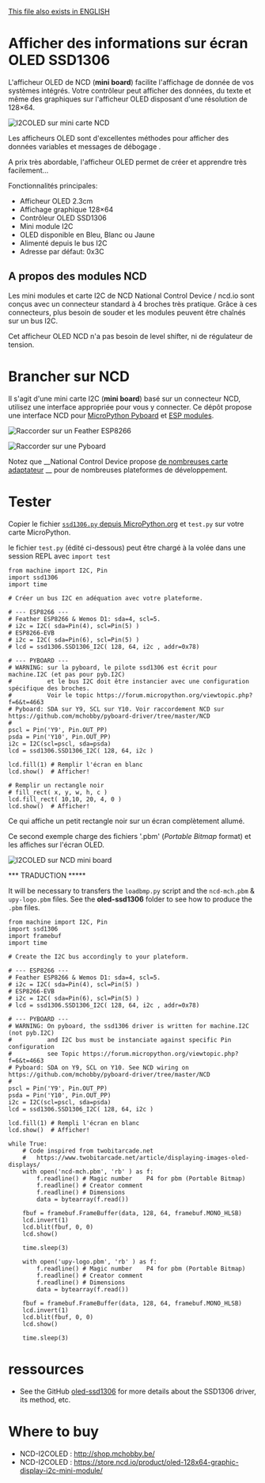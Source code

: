 [This file also exists in ENGLISH](readme_ENG.md)

# Afficher des informations sur écran OLED SSD1306

L'afficheur OLED de NCD (__mini board__) facilite l'affichage de donnée de vos systèmes intégrés. Votre contrôleur peut afficher des données, du texte et même des graphiques sur l'afficheur OLED disposant d'une résolution de 128×64.

![I2COLED sur mini carte NCD](docs/_static/ncd_i2coled.png)

Les afficheurs OLED sont d'excellentes méthodes pour afficher des données variables et messages de débogage .

A prix très abordable, l'afficheur OLED permet de créer et apprendre très facilement...

Fonctionnalités principales:
* Afficheur OLED 2.3cm
* Affichage graphique 128×64
* Contrôleur OLED SSD1306
* Mini module I2C
* OLED disponible en Bleu, Blanc ou Jaune
* Alimenté depuis le bus I2C
* Adresse par défaut: 0x3C

## A propos des modules NCD
Les mini modules et carte I2C de NCD National Control Device / ncd.io sont conçus avec un connecteur standard à 4 broches très pratique. Grâce à ces connecteurs, plus besoin de souder et les modules peuvent être chaînés sur un bus I2C.

Cet afficheur OLED NCD n'a pas besoin de level shifter, ni de régulateur de tension.

# Brancher sur NCD

Il s'agit d'une mini carte I2C (__mini board__) basé sur un connecteur NCD, utilisez une interface appropriée pour vous y connecter. Ce dépôt propose une interface NCD pour [MicroPython Pyboard](https://github.com/mchobby/pyboard-driver/blob/master/NCD/README.md) et [ESP modules](../NCD/readme.md).

![Raccorder sur un Feather ESP8266](../NCD/ncd_feather.png)

![Raccorder sur une Pyboard](docs/_static/ncd_oled_to_pyboard.jpg)

Notez que __National Control Device propose [de nombreuses carte adaptateur](https://store.ncd.io/shop/?fwp_product_type=adapters) __ pour de nombreuses plateformes de développement.

# Tester
Copier le fichier [`ssd1306.py` depuis MicroPython.org](https://raw.githubusercontent.com/micropython/micropython/master/drivers/display/ssd1306.py) et `test.py` sur votre carte MicroPython.

le fichier `test.py` (édité ci-dessous) peut être chargé à la volée dans une session REPL avec `import test`

```
from machine import I2C, Pin
import ssd1306
import time

# Créer un bus I2C en adéquation avec votre plateforme.

# --- ESP8266 ---
# Feather ESP8266 & Wemos D1: sda=4, scl=5.
# i2c = I2C( sda=Pin(4), scl=Pin(5) )
# ESP8266-EVB
# i2c = I2C( sda=Pin(6), scl=Pin(5) )
# lcd = ssd1306.SSD1306_I2C( 128, 64, i2c , addr=0x78)

# --- PYBOARD ---
# WARNING: sur la pyboard, le pilote ssd1306 est écrit pour machine.I2C (et pas pour pyb.I2C)
#          et le bus I2C doit être instancier avec une configuration spécifique des broches.
#          Voir le topic https://forum.micropython.org/viewtopic.php?f=6&t=4663
# Pyboard: SDA sur Y9, SCL sur Y10. Voir raccordement NCD sur https://github.com/mchobby/pyboard-driver/tree/master/NCD
#
pscl = Pin('Y9', Pin.OUT_PP)
psda = Pin('Y10', Pin.OUT_PP)
i2c = I2C(scl=pscl, sda=psda)
lcd = ssd1306.SSD1306_I2C( 128, 64, i2c )

lcd.fill(1) # Remplir l'écran en blanc
lcd.show()  # Afficher!

# Remplir un rectangle noir
# fill_rect( x, y, w, h, c )
lcd.fill_rect( 10,10, 20, 4, 0 )
lcd.show()  # Afficher!
```

Ce qui affiche un petit rectangle noir sur un écran complètement allumé.


Ce second exemple charge des fichiers '.pbm' (_Portable Bitmap_ format) et les affiches sur l'écran OLED.

![I2COLED sur NCD mini board](docs/_static/ncd-oled-diplay-image.jpg)

 *** TRADUCTION *****

It will be necessary to transfers the `loadbmp.py` script and the `ncd-mch.pbm` & `upy-logo.pbm` files. See the __oled-ssd1306__ folder to see how to produce the `.pbm` files.

```
from machine import I2C, Pin
import ssd1306
import framebuf
import time

# Create the I2C bus accordingly to your plateform.

# --- ESP8266 ---
# Feather ESP8266 & Wemos D1: sda=4, scl=5.
# i2c = I2C( sda=Pin(4), scl=Pin(5) )
# ESP8266-EVB
# i2c = I2C( sda=Pin(6), scl=Pin(5) )
# lcd = ssd1306.SSD1306_I2C( 128, 64, i2c , addr=0x78)

# --- PYBOARD ---
# WARNING: On pyboard, the ssd1306 driver is written for machine.I2C (not pyb.I2C)
#          and I2C bus must be instanciate against specific Pin configuration
#          see Topic https://forum.micropython.org/viewtopic.php?f=6&t=4663
# Pyboard: SDA on Y9, SCL on Y10. See NCD wiring on https://github.com/mchobby/pyboard-driver/tree/master/NCD
#
pscl = Pin('Y9', Pin.OUT_PP)
psda = Pin('Y10', Pin.OUT_PP)
i2c = I2C(scl=pscl, sda=psda)
lcd = ssd1306.SSD1306_I2C( 128, 64, i2c )

lcd.fill(1) # Rempli l'écran en blanc
lcd.show()  # Afficher!

while True:
	# Code inspired from twobitarcade.net
	#   https://www.twobitarcade.net/article/displaying-images-oled-displays/
	with open('ncd-mch.pbm', 'rb' ) as f:
		f.readline() # Magic number    P4 for pbm (Portable Bitmap)
		f.readline() # Creator comment
		f.readline() # Dimensions
		data = bytearray(f.read())

	fbuf = framebuf.FrameBuffer(data, 128, 64, framebuf.MONO_HLSB)
	lcd.invert(1)
	lcd.blit(fbuf, 0, 0)
	lcd.show()

	time.sleep(3)

	with open('upy-logo.pbm', 'rb' ) as f:
		f.readline() # Magic number    P4 for pbm (Portable Bitmap)
		f.readline() # Creator comment
		f.readline() # Dimensions
		data = bytearray(f.read())

	fbuf = framebuf.FrameBuffer(data, 128, 64, framebuf.MONO_HLSB)
	lcd.invert(1)
	lcd.blit(fbuf, 0, 0)
	lcd.show()

	time.sleep(3)
```

# ressources
* See the GitHub [oled-ssd1306](https://github.com/mchobby/esp8266-upy/tree/master/oled-ssd1306) for more details about the SSD1306 driver, its method, etc.

# Where to buy
* NCD-I2COLED : http://shop.mchobby.be/
* NCD-I2COLED : https://store.ncd.io/product/oled-128x64-graphic-display-i2c-mini-module/
